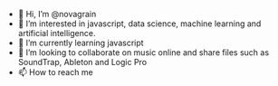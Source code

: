 - 👋 Hi, I’m @novagrain
- 👀 I’m interested in javascript, data science, machine learning and artificial intelligence.
- 🌱 I’m currently learning javascript
- 💞️ I’m looking to collaborate on music online and share files such as SoundTrap, Ableton and Logic Pro
- 📫 How to reach me 

<!---
novagrain/novagrain is a ✨ special ✨ repository because its `README.md` (this file) appears on your GitHub profile.
You can click the Preview link to take a look at your changes.
--->
